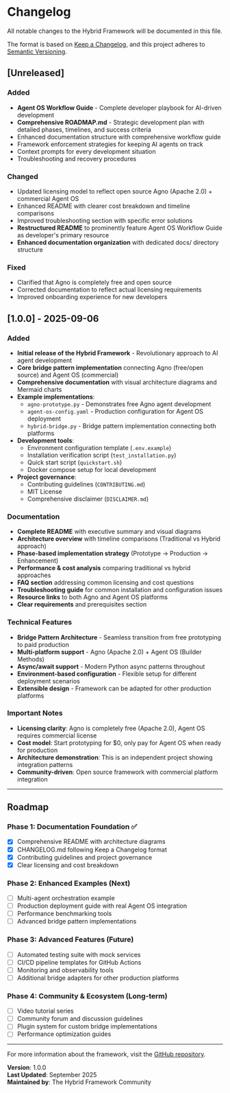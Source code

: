 # Changelog

All notable changes to the Hybrid Framework will be documented in this file.

The format is based on [Keep a Changelog](https://keepachangelog.com/en/1.0.0/),
and this project adheres to [Semantic Versioning](https://semver.org/spec/v2.0.0.html).

## [Unreleased]

### Added

- **Agent OS Workflow Guide** - Complete developer playbook for AI-driven development
- **Comprehensive ROADMAP.md** - Strategic development plan with detailed phases, timelines, and success criteria
- Enhanced documentation structure with comprehensive workflow guide
- Framework enforcement strategies for keeping AI agents on track
- Context prompts for every development situation
- Troubleshooting and recovery procedures

### Changed

- Updated licensing model to reflect open source Agno (Apache 2.0) + commercial Agent OS
- Enhanced README with clearer cost breakdown and timeline comparisons
- Improved troubleshooting section with specific error solutions
- **Restructured README** to prominently feature Agent OS Workflow Guide as developer's primary resource
- **Enhanced documentation organization** with dedicated docs/ directory structure

### Fixed

- Clarified that Agno is completely free and open source
- Corrected documentation to reflect actual licensing requirements
- Improved onboarding experience for new developers

## [1.0.0] - 2025-09-06

### Added

- **Initial release of the Hybrid Framework** - Revolutionary approach to AI agent development
- **Core bridge pattern implementation** connecting Agno (free/open source) and Agent OS (commercial)
- **Comprehensive documentation** with visual architecture diagrams and Mermaid charts
- **Example implementations**:
  - `agno-prototype.py` - Demonstrates free Agno agent development
  - `agent-os-config.yaml` - Production configuration for Agent OS deployment
  - `hybrid-bridge.py` - Bridge pattern implementation connecting both platforms
- **Development tools**:
  - Environment configuration template (`.env.example`)
  - Installation verification script (`test_installation.py`)
  - Quick start script (`quickstart.sh`)
  - Docker compose setup for local development
- **Project governance**:
  - Contributing guidelines (`CONTRIBUTING.md`)
  - MIT License
  - Comprehensive disclaimer (`DISCLAIMER.md`)

### Documentation

- **Complete README** with executive summary and visual diagrams
- **Architecture overview** with timeline comparisons (Traditional vs Hybrid approach)
- **Phase-based implementation strategy** (Prototype → Production → Enhancement)
- **Performance & cost analysis** comparing traditional vs hybrid approaches
- **FAQ section** addressing common licensing and cost questions
- **Troubleshooting guide** for common installation and configuration issues
- **Resource links** to both Agno and Agent OS platforms
- **Clear requirements** and prerequisites section

### Technical Features

- **Bridge Pattern Architecture** - Seamless transition from free prototyping to paid production
- **Multi-platform support** - Agno (Apache 2.0) + Agent OS (Builder Methods)
- **Async/await support** - Modern Python async patterns throughout
- **Environment-based configuration** - Flexible setup for different deployment scenarios
- **Extensible design** - Framework can be adapted for other production platforms

### Important Notes

- **Licensing clarity**: Agno is completely free (Apache 2.0), Agent OS requires commercial license
- **Cost model**: Start prototyping for $0, only pay for Agent OS when ready for production
- **Architecture demonstration**: This is an independent project showing integration patterns
- **Community-driven**: Open source framework with commercial platform integration

---

## Roadmap

### Phase 1: Documentation Foundation ✅

- [x] Comprehensive README with architecture diagrams
- [x] CHANGELOG.md following Keep a Changelog format
- [x] Contributing guidelines and project governance
- [x] Clear licensing and cost breakdown

### Phase 2: Enhanced Examples (Next)

- [ ] Multi-agent orchestration example
- [ ] Production deployment guide with real Agent OS integration
- [ ] Performance benchmarking tools
- [ ] Advanced bridge pattern implementations

### Phase 3: Advanced Features (Future)

- [ ] Automated testing suite with mock services
- [ ] CI/CD pipeline templates for GitHub Actions
- [ ] Monitoring and observability tools
- [ ] Additional bridge adapters for other production platforms

### Phase 4: Community & Ecosystem (Long-term)

- [ ] Video tutorial series
- [ ] Community forum and discussion guidelines
- [ ] Plugin system for custom bridge implementations
- [ ] Performance optimization guides

---

For more information about the framework, visit the [GitHub repository](https://github.com/yourusername/hybrid-framework).

**Version**: 1.0.0  
**Last Updated**: September 2025  
**Maintained by**: The Hybrid Framework Community
